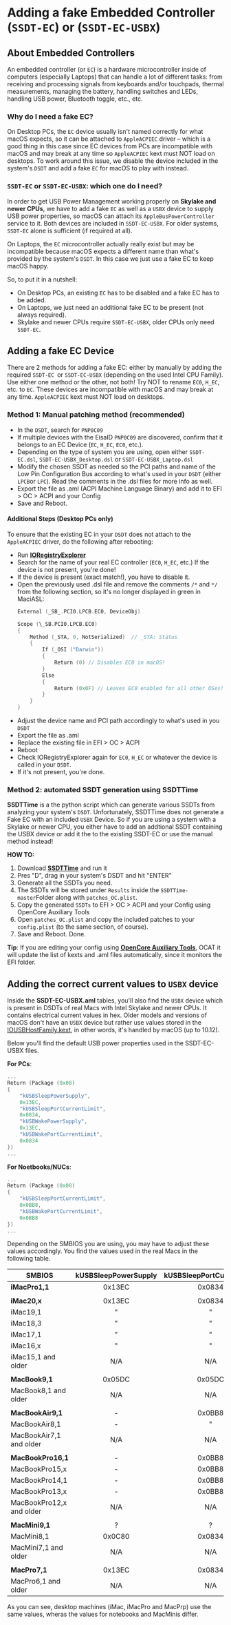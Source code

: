 # Adding a fake Embedded Controller (`SSDT-EC`) or (`SSDT-EC-USBX`) 

## About Embedded Controllers
An embedded controller (or `EC`) is a hardware microcontroller inside of computers (especially Laptops) that can handle a lot of different tasks: from receiving and processing signals from keyboards and/or touchpads, thermal measurements, managing the battery, handling switches and LEDs, handling USB power, Bluetooth toggle, etc., etc.

### Why do I need a fake EC?
On Desktop PCs, the `EC` device usually isn't named correctly for what macOS expects, so it can be attached to `AppleACPIEC` driver – which is a good thing in this case since EC devices from PCs are incompatible with macOS and may break at any time so `AppleACPIEC` kext must NOT load on desktops. To work around this issue, we disable the device included in the system's `DSDT` and add a fake `EC` for macOS to play with instead.

### `SSDT-EC` or `SSDT-EC-USBX`: which one do I need?
In order to get USB Power Management working properly on **Skylake and newer CPUs**, we have to add a fake `EC` as well as a `USBX` device to supply USB power properties, so macOS can attach its `AppleBusPowerController` service to it. Both devices are included in `SSDT-EC-USBX`. For older systems, `SSDT-EC` alone is sufficient (if required at all).

On Laptops, the `EC` microcontroller actually really exist but may be incompatible because macOS expects a different name than what's provided by the system's `DSDT`. In this case we just use a fake EC to keep macOS happy.

So, to put it in a nutshell:

- On Desktop PCs, an existing `EC` has to be disabled and a fake EC has to be added.
- On Laptops, we just need an additional fake EC to be present (not always required).
- Skylake and newer CPUs require `SSDT-EC-USBX`, older CPUs only need `SSDT-EC`.

## Adding a fake EC Device
There are 2 methods for adding a fake EC: either by manually by adding the required `SSDT-EC `or `SSDT-EC-USBX` (depending on the used Intel CPU Family). Use either one method or the other, not both! Try NOT to rename `EC0`, `H_EC`, etc. to `EC`. These devices are incompatible with macOS and may break at any time. `AppleACPIEC` kext must NOT load on desktops.

### Method 1: Manual patching method (recommended)
- In the `DSDT`, search for `PNP0C09` 
- If multiple devices with the EisaID `PNP0C09` are discovered, confirm that it belongs to an EC Device (`EC`, `H_EC`, `EC0`, etc.).
- Depending on the type of system you are using, open either `SSDT-EC.dsl`, `SSDT-EC-USBX_Desktop.dsl` or `SSDT-EC-USBX_Laptop.dsl`
- Modify the chosen SSDT as needed so the PCI paths and name of the Low Pin Configuration Bus according to what's used in your `DSDT` (either `LPCB`or `LPC`). Read the comments in the .dsl files for more info as well.
- Export the file as .aml (ACPI Machine Language Binary) and add it to EFI > OC > ACPI and your Config
- Save and Reboot.

#### Additional Steps (Desktop PCs only)
To ensure that the existing EC in your `DSDT` does not attach to the `AppleACPIEC` driver, do the following after rebooting:

- Run [**IORegistryExplorer**](https://github.com/khronokernel/IORegistryClone)
- Search for the name of your real EC controller (`EC0`, `H_EC`, etc.)  If the device is not present, you're done!
- If the device is present (exact match!), you have to disable it. 
- Open the previously used .dsl file and remove the comments `/*` and `*/ `from the following section, so it's no longer displayed in green in MaciASL:
	```swift
    External (_SB_.PCI0.LPCB.EC0, DeviceObj)

    Scope (\_SB.PCI0.LPCB.EC0)
    {
        Method (_STA, 0, NotSerialized)  // _STA: Status
        {
            If (_OSI ("Darwin"))
            {
                Return (0) // Disables EC0 in macOS!
            }
            Else
            {
                Return (0x0F) // Leaves EC0 enabled for all other OSes!
            }
        }
    }
    ```
- Adjust the device name and PCI path accordingly to what's used in you `DSDT` 
- Export the file as .aml
- Replace the existing file in EFI > OC > ACPI
- Reboot
- Check IORegistryExplorer again for `EC0`, `H_EC` or whatever the device is called in your `DSDT`.
- If it's not present, you're done.

### Method 2: automated SSDT generation using SSDTTime
**SSDTTime** is a the python script which can generate various SSDTs from analyzing your system's `DSDT`. Unfortunately, SSDTTime does not generate a Fake EC with an included `USBX` Device. So if you are using a system with a Skylake or newer CPU, you either have to add an addtional SSDT containing the USBX device or add it the to the existing SSDT-EC or use the manual method instead!

**HOW TO:**

1. Download [**SSDTTime**](https://github.com/corpnewt/SSDTTime) and run it
2. Pres "D", drag in your system's DSDT and hit "ENTER"
3. Generate all the SSDTs you need.
4. The SSDTs will be stored under `Results` inside the `SSDTTime-master`Folder along with `patches_OC.plist`.
5. Copy the generated `SSDTs` to EFI > OC > ACPI and your Config using OpenCore Auxiliary Tools
6. Open `patches_OC.plist` and copy the included patches to your `config.plist` (to the same section, of course).
7. Save and Reboot. Done.

**Tip**: If you are editing your config using [**OpenCore Auxiliary Tools**](https://github.com/ic005k/QtOpenCoreConfig/releases), OCAT it will update the list of kexts and .aml files automatically, since it monitors the EFI folder.

## Adding the correct current values to `USBX` device
Inside the **SSDT-EC-USBX.aml** tables, you'll also find the `USBX` device which is present in DSDTs of real Macs with Intel Skylake and newer CPUs. It contains electrical current values in hex. Older models and versions of macOS don't have an `USBX` device but rather use values stored in the [IOUSBHostFamily.kext](https://www.tonymacx86.com/threads/guide-usb-power-property-injection-for-sierra-and-later.222266/), in other words, it's handled by macOS (up to 10.12).

Below you'll find the default USB power properties used in the SSDT-EC-USBX files.

**For PCs**:

```swift
...
Return (Package (0x08)
{	
    "kUSBSleepPowerSupply", 
    0x13EC,
    "kUSBSleepPortCurrentLimit", 
    0x0834,
    "kUSBWakePowerSupply",
    0x13EC, 
    "kUSBWakePortCurrentLimit", 
    0x0834
})
...
```
**For Noetbooks/NUCs**:

```swift
...
Return (Package (0x08)
{	
    "kUSBSleepPortCurrentLimit", 
    0x0BB8,
    "kUSBWakePortCurrentLimit", 
    0x0BB8
})
...
```
Depending on the SMBIOS you are using, you may have to adjust these values accordingly. You find the values used in the real Macs in the following table.

|SMBIOS|kUSBSleepPowerSupply|kUSBSleepPortCurrentLimit|kUSBWakePowerSupply|kUSBWakePortCurrentLimit|
|-------|:----:|:----:|:----:|:----:|
**iMacPro1,1**|0x13EC|0x0834|0x13EC|0x0834
||||||
**iMac20,x**|0x13EC|0x0834|0x13EC|0x0834
iMac19,1|"|"|"|"
iMac18,3|"|"|"|"
iMac17,1|"|"|"|"
iMac16,x|"|"|"|"
iMac15,1 and older|N/A|N/A|N/A|N/A
||||||
**MacBook9,1**|0x05DC|0x05DC|0x05DC|0x05DC
MacBook8,1 and older|N/A|N/A|N/A|N/A
||||||
**MacBookAir9,1**|-|0x0BB8|-|0x0BB8
MacBookAir8,1|-|"|-|"
MacBookAir7,1 and older|N/A|N/A|N/A|N/A
||||||
**MacBookPro16,1**|-|0x0BB8|-|0x0BB8
MacBookPro15,x|-|0x0BB8|-|0x0BB8
MacBookPro14,1|-|0x0BB8|-|0x0BB8
MacBookPro13,x|-|0x0BB8|-|0x0BB8
MacBookPro12,x and older|N/A|N/A|N/A|N/A
||||||
**MacMini9,1**|?|?|?|?
MacMini8,1|0x0C80|0x0834|0x0C80|0x0834
MacMini7,1 and older|N/A|N/A|N/A|N/A
||||||
**MacPro7,1**|0x13EC|0x0834|0x13EC|0x0834|
MacPro6,1 and older|N/A|N/A|N/A|N/A

As you can see, desktop machines (iMac, iMacPro and MacPrp) use the same values, wheras the values for notebooks and MacMinis differ.

